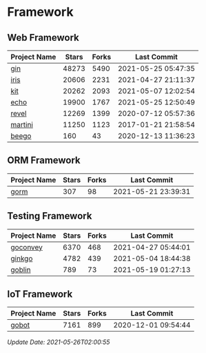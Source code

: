 # Framework

## Web Framework
| Project Name | Stars | Forks | Last Commit |
| ------------ | ----- | ----- | ----------- |
| [gin](https://github.com/gin-gonic/gin) | 48273 | 5490 | 2021-05-25 05:47:35 |
| [iris](https://github.com/kataras/iris) | 20606 | 2231 | 2021-04-27 21:11:37 |
| [kit](https://github.com/go-kit/kit) | 20262 | 2093 | 2021-05-07 12:02:54 |
| [echo](https://github.com/labstack/echo) | 19900 | 1767 | 2021-05-25 12:50:49 |
| [revel](https://github.com/revel/revel) | 12269 | 1399 | 2020-07-12 05:57:36 |
| [martini](https://github.com/go-martini/martini) | 11250 | 1123 | 2017-01-21 21:58:54 |
| [beego](https://github.com/astaxie/beego) | 160 | 43 | 2020-12-13 11:36:23 |

## ORM Framework
| Project Name | Stars | Forks | Last Commit |
| ------------ | ----- | ----- | ----------- |
| [gorm](https://github.com/jinzhu/gorm) | 307 | 98 | 2021-05-21 23:39:31 |

## Testing Framework
| Project Name | Stars | Forks | Last Commit |
| ------------ | ----- | ----- | ----------- |
| [goconvey](https://github.com/smartystreets/goconvey) | 6370 | 468 | 2021-04-27 05:44:01 |
| [ginkgo](https://github.com/onsi/ginkgo) | 4782 | 439 | 2021-05-04 18:44:38 |
| [goblin](https://github.com/franela/goblin) | 789 | 73 | 2021-05-19 01:27:13 |

## IoT Framework
| Project Name | Stars | Forks | Last Commit |
| ------------ | ----- | ----- | ----------- |
| [gobot](https://github.com/hybridgroup/gobot) | 7161 | 899 | 2020-12-01 09:54:44 |

*Update Date: 2021-05-26T02:00:55*